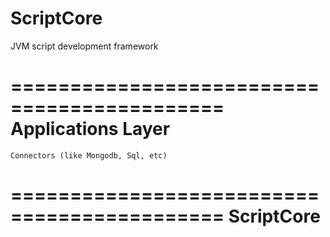 # ScriptCore
JVM script development framework

============================================
           Applications Layer
============================================
    Connectors (like Mongodb, Sql, etc)
============================================
               ScriptCore
============================================
